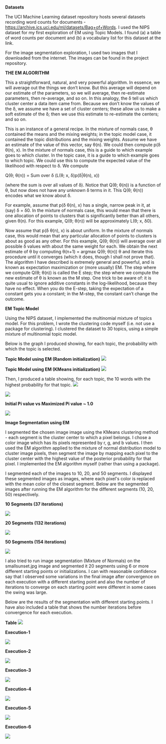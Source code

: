 **Datasets**

The UCI Machine Learning dataset repository hosts several datasets recording word counts for documents - https://archive.ics.uci.edu/ml/datasets/Bag+of+Words. I used the NIPS dataset for my first exploration of EM using Topic Models. I found (a) a table of word counts per document and (b) a vocabulary list for this dataset at the link.

For the image segmentation exploration, I used two images that I downloaded from the internet. The images can be found in the project repository.

**THE EM ALGORITHM**

This a straightforward, natural, and very powerful algorithm. In essence, we will average out the things we don’t know. But this average will depend on our estimate of the parameters, so we will average, then re-estimate parameters, then re-average, and so on. In this analogy, the δ tell us which cluster center a data item came from. Because we don’t know the values of the δ, we assume we have a set of cluster centers; these allow us to make a soft estimate of the δ; then we use this estimate to re-estimate the centers; and so on.

This is an instance of a general recipe. In the mixture of normals case, θ contained the means and the mixing weights; in the topic model case, it contained the topic distributions and the mixing weights. Assume we have an estimate of the value of this vector, say θ(n). We could then compute p(δ θ(n), x). In the mixture of normals case, this is a guide to which example goes to which cluster. In the topic case, it is a guide to which example goes to which topic. We could use this to compute the expected value of the likelihood with respect to δ. We compute

Q(θ; θ(n)) =	Sum over δ (L(θ; x, δ)p(δ|θ(n), x))

(where the sum is over all values of δ). Notice that Q(θ; θ(n)) is a function of θ, but now does not have any unknown δ terms in it. This Q(θ; θ(n)) encodes what we know about δ.

For example, assume that p(δ θ(n), x) has a single, narrow peak in it, at (say) δ = δ0. In the mixture of normals case, this would mean that there is one allocation of points to clusters that is significantly better than all others, given θ(n). For this example, Q(θ; θ(n)) will be approximately L(θ; x, δ0).

Now assume that p(δ θ(n), x) is about uniform. In the mixture of normals case, this would mean that any particular allocation of points to  clusters is  about as good as any other.  For this example, Q(θ; θ(n)) will average over all possible δ values with about the same weight for each. We obtain the next estimate of θ by computing θ(n+1) = argmax Q(θ; θ(n)) θ
and iterate this procedure until it converges (which it does, though I shall not prove that). The algorithm I have described is extremely general and powerful, and is known as expectation maximization or (more usually) EM. The step where
we compute Q(θ; θ(n)) is called the E step; the step where we compute the new estimate of θ is known as the M step.
One trick to be aware of: it is quite usual to ignore additive constants in the log-likelihood, because they have no effect. When you do the E-step, taking the expectation of a constant gets you a constant; in the M-step, the constant can’t change the outcome.

**EM Topic Model**

Using the NIPS dataset, I implemented the multinomial mixture of topics model. For this problem, I wrote the clustering code myself (i.e. not use a package for clustering). I clustered the dataset to 30 topics, using a simple mixture of multinomial topic model.

Below is the graph I produced showing, for each topic, the probability with which the topic is selected.

**Topic Model using EM (Random initialization)**
<img src="Plot_Random_Initialization.png">

**Topic Model using EM (KMeans initialization)**
<img src="Plot_KMeans_Initialization.png">

Then, I produced a table showing, for each topic, the 10 words with the highest probability for that topic.
<img src="tab1.png">

<img src="tab1.png">

**Initial Pi value vs Maximized Pi value ~ 1.0**

<img src="tab3.png">

**Image Segmentation using EM**

I segmented tbe chosen image image using the KMeans clustering method - each segment is the cluster center to which a pixel belongs. I chose a color image which has its pixels represented by r, g, and b values. I then used the EM algorithm applied to the mixture of normal distribution model to cluster image pixels, then segment the image by mapping each pixel to the cluster center with the highest value of the posterior probability for that pixel. I implemented the EM algorithm myself (rather than using a package).

I segmented each of the images to 10, 20, and 50 segments. I displayed these segmented images as images, where each pixel's color is replaced with the mean color of the closest segment. Below are the segmented images after running the EM algorithm for the different segments (10, 20, 50) respectively. 

**10 Segments (37 iterations)**

<img src="Problem2_Part1_10segment.png">

**20 Segments (132 iterations)**

<img src="Problem2_Part1_20segment.png">

**50 Segments (154 iterations)**

<img src="Problem2_Part1_50segment.png"> 

I also tried to run image segmentation (Mixture of Normals) on the smallsunset.jpg image and segmented it 20 segments using 6 or more different starting points or initializations. I can with reasonable confidence say that I observed some variations in the final image after convergence on each execution with a different starting point and also the number of iterations to converge on each starting point were different in some cases the swing was large.

Below are the results of the segmentation with different starting points. I have also included a table that shows the number iterations before convergence for each execution.

**Table**
<img src="tab1.png">

**Execution-1**

<img src="Problem2_Part2_1_1.png">

**Execution-2**

<img src="Problem2_Part2_1_2.png">

**Execution-3**

<img src="Problem2_Part2_1_3.png">

**Execution-4**

<img src="Problem2_Part2_1_4.png">

**Execution-5**

<img src="Problem2_Part2_1_5.png">

**Execution-6**

<img src="Problem2_Part2_1_6.png">
